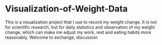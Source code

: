 # Visualization-of-Weight-Data
This is a visualization project that I use to record my weight change. It is not for scientific research, but for daily statistics and observation of my weight change, which can make me adjust my work, rest and eating habits more reasonably. Welcome to exchange, discussion
